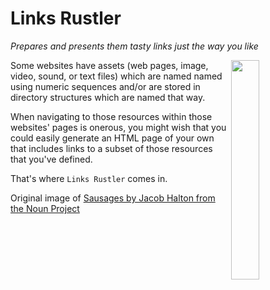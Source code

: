 # Links Rustler
*Prepares and presents them tasty links just the way you like*

<img width="30%" align="right" src="https://github.com/therden/links-rustler/main/logo.png">

Some websites have assets (web pages, image, video, sound, or text files)
which are named named using numeric sequences and/or are stored in directory structures which are named that way.  

When navigating to those resources within those websites' pages is onerous, you
might wish that you could easily generate an HTML page of your own that includes
links to a subset of those resources that  you've defined.

That's where `Links Rustler` comes in.



Original image of [Sausages by Jacob Halton from the Noun Project](https://thenounproject.com/term/sausage/4135/)
